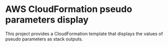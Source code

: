 AWS CloudFormation pseudo parameters display
===============================================================================

This project provides a CloudFormation template that displays the values of pseudo parameters as stack outputs.
